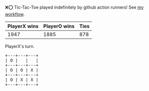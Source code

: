:x::o: Tic-Tac-Toe played indefinitely by github action runners! See [my workflow](.github/workflows/play.yaml).

|PlayerX wins|PlayerO wins|Ties|
|-|-|-|
|1947|1885|878|

PlayerX's turn.

<pre>
+---+---+---+
| O |   |   |
+---+---+---+
| O | O | X |
+---+---+---+
| O | X | X |
+---+---+---+
</pre>